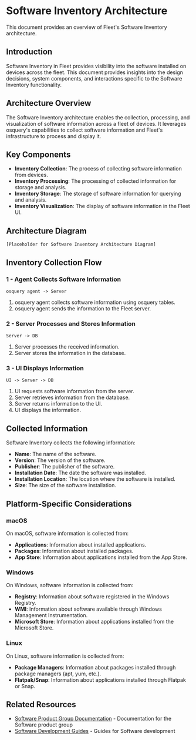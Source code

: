 # Software Inventory Architecture

This document provides an overview of Fleet's Software Inventory architecture.

## Introduction

Software Inventory in Fleet provides visibility into the software installed on devices across the fleet. This document provides insights into the design decisions, system components, and interactions specific to the Software Inventory functionality.

## Architecture Overview

The Software Inventory architecture enables the collection, processing, and visualization of software information across a fleet of devices. It leverages osquery's capabilities to collect software information and Fleet's infrastructure to process and display it.

## Key Components

- **Inventory Collection**: The process of collecting software information from devices.
- **Inventory Processing**: The processing of collected information for storage and analysis.
- **Inventory Storage**: The storage of software information for querying and analysis.
- **Inventory Visualization**: The display of software information in the Fleet UI.

## Architecture Diagram

```
[Placeholder for Software Inventory Architecture Diagram]
```

## Inventory Collection Flow

### 1 - Agent Collects Software Information

```
osquery agent -> Server
```

1. osquery agent collects software information using osquery tables.
2. osquery agent sends the information to the Fleet server.

### 2 - Server Processes and Stores Information

```
Server -> DB
```

1. Server processes the received information.
2. Server stores the information in the database.

### 3 - UI Displays Information

```
UI -> Server -> DB
```

1. UI requests software information from the server.
2. Server retrieves information from the database.
3. Server returns information to the UI.
4. UI displays the information.

## Collected Information

Software Inventory collects the following information:

- **Name**: The name of the software.
- **Version**: The version of the software.
- **Publisher**: The publisher of the software.
- **Installation Date**: The date the software was installed.
- **Installation Location**: The location where the software is installed.
- **Size**: The size of the software installation.

## Platform-Specific Considerations

### macOS

On macOS, software information is collected from:

- **Applications**: Information about installed applications.
- **Packages**: Information about installed packages.
- **App Store**: Information about applications installed from the App Store.

### Windows

On Windows, software information is collected from:

- **Registry**: Information about software registered in the Windows Registry.
- **WMI**: Information about software available through Windows Management Instrumentation.
- **Microsoft Store**: Information about applications installed from the Microsoft Store.

### Linux

On Linux, software information is collected from:

- **Package Managers**: Information about packages installed through package managers (apt, yum, etc.).
- **Flatpak/Snap**: Information about applications installed through Flatpak or Snap.

## Related Resources

- [Software Product Group Documentation](../../product-groups/software/) - Documentation for the Software product group
- [Software Development Guides](../../guides/software/) - Guides for Software development